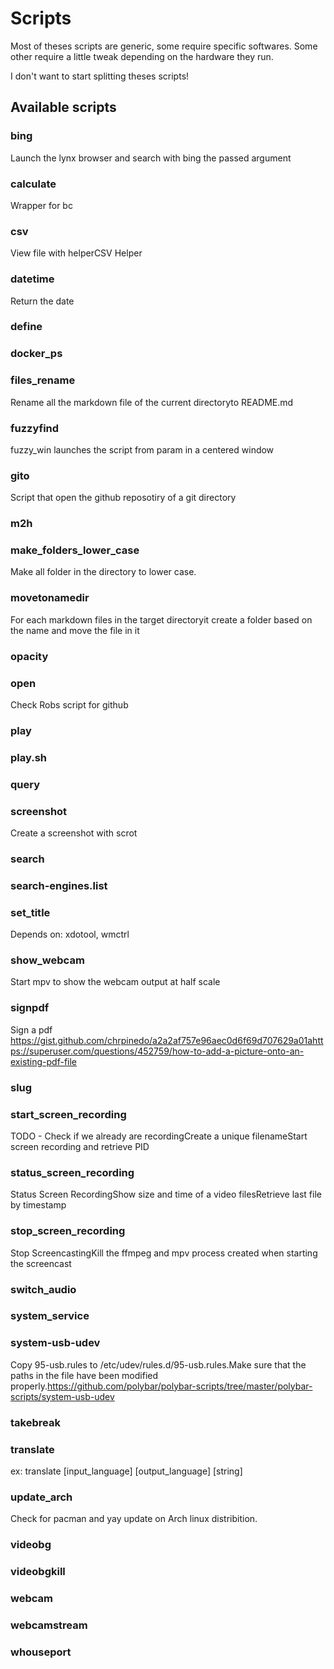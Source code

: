 # Scripts

Most of theses scripts are generic, some require specific softwares. Some other
require a little tweak depending on the hardware they run.

I don't want to start splitting theses scripts!

## Available scripts

### bing

Launch the lynx browser and search with bing the passed argument

### calculate

Wrapper for bc

### csv

View file with helperCSV Helper

### datetime

Return the date

### define

### docker_ps

### files_rename

Rename all the markdown file of the current directoryto README.md

### fuzzyfind

fuzzy_win launches the script from param in a centered window

### gito

Script that open the github reposotiry of a git directory

### m2h

### make_folders_lower_case

Make all folder in the directory to lower case.

### movetonamedir

For each markdown files in the target directoryit create a folder based on the
name and move the file in it

### opacity

### open

Check Robs script for github

### play

### play.sh

### query

### screenshot

Create a screenshot with scrot

### search

### search-engines.list

### set_title

Depends on: xdotool, wmctrl

### show_webcam

Start mpv to show the webcam output at half scale

### signpdf

Sign a pdf
https://gist.github.com/chrpinedo/a2a2af757e96aec0d6f69d707629a01ahttps://superuser.com/questions/452759/how-to-add-a-picture-onto-an-existing-pdf-file

### slug

### start_screen_recording

TODO - Check if we already are recordingCreate a unique filenameStart screen
recording and retrieve PID

### status_screen_recording

Status Screen RecordingShow size and time of a video filesRetrieve last file by
timestamp

### stop_screen_recording

Stop ScreencastingKill the ffmpeg and mpv process created when starting the
screencast

### switch_audio

### system_service

### system-usb-udev

Copy 95-usb.rules to /etc/udev/rules.d/95-usb.rules.Make sure that the paths in
the file have been modified
properly.https://github.com/polybar/polybar-scripts/tree/master/polybar-scripts/system-usb-udev

### takebreak

### translate

ex: translate [input_language] [output_language] [string]

### update_arch

Check for pacman and yay update on Arch linux distribition.

### videobg

### videobgkill

### webcam

### webcamstream

### whouseport
